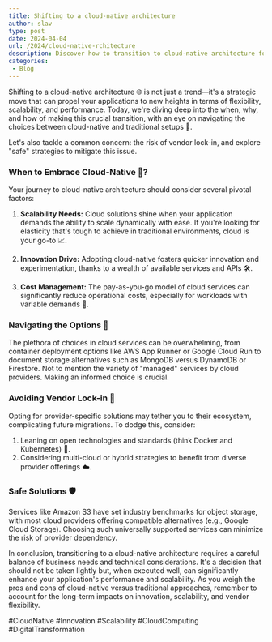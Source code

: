 ```yaml
---
title: Shifting to a cloud-native architecture
author: slav
type: post
date: 2024-04-04
url: /2024/cloud-native-rchitecture
description: Discover how to transition to cloud-native architecture for improved scalability and innovation. Learn to avoid vendor lock-in with strategic choices in technology
categories:
 - Blog
---
```


Shifting to a cloud-native architecture 🌐 is not just a trend—it's a strategic move that can propel your applications to new heights in terms of flexibility, scalability, and performance. Today, we're diving deep into the when, why, and how of making this crucial transition, with an eye on navigating the choices between cloud-native and traditional setups 🚀.

Let's also tackle a common concern: the risk of vendor lock-in, and explore "safe" strategies to mitigate this issue.

<!--more-->

### When to Embrace Cloud-Native 🤔?

Your journey to cloud-native architecture should consider several pivotal factors:

1. **Scalability Needs:** Cloud solutions shine when your application demands the ability to scale dynamically with ease. If you're looking for elasticity that's tough to achieve in traditional environments, cloud is your go-to 📈.

2. **Innovation Drive:** Adopting cloud-native fosters quicker innovation and experimentation, thanks to a wealth of available services and APIs 🛠️.

3. **Cost Management:** The pay-as-you-go model of cloud services can significantly reduce operational costs, especially for workloads with variable demands 💸.

### Navigating the Options 🧭

The plethora of choices in cloud services can be overwhelming, from container deployment options like AWS App Runner or Google Cloud Run to document storage alternatives such as MongoDB versus DynamoDB or Firestore. Not to mention the variety of "managed" services by cloud providers. Making an informed choice is crucial.

### Avoiding Vendor Lock-in 🚫

Opting for provider-specific solutions may tether you to their ecosystem, complicating future migrations. To dodge this, consider:

1. Leaning on open technologies and standards (think Docker and Kubernetes) 🌟.
2. Considering multi-cloud or hybrid strategies to benefit from diverse provider offerings ☁️.

### Safe Solutions 🛡️

Services like Amazon S3 have set industry benchmarks for object storage, with most cloud providers offering compatible alternatives (e.g., Google Cloud Storage). Choosing such universally supported services can minimize the risk of provider dependency.

In conclusion, transitioning to a cloud-native architecture requires a careful balance of business needs and technical considerations. It's a decision that should not be taken lightly but, when executed well, can significantly enhance your application's performance and scalability. As you weigh the pros and cons of cloud-native versus traditional approaches, remember to account for the long-term impacts on innovation, scalability, and vendor flexibility.

#CloudNative #Innovation #Scalability #CloudComputing #DigitalTransformation